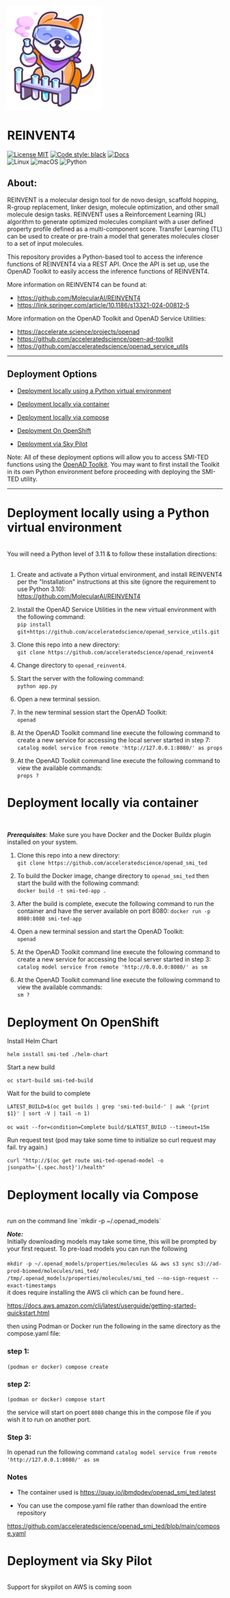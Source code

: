 <img src='images/reinvent.png'> 

# REINVENT4 <!-- omit from toc -->

[![License MIT](https://img.shields.io/github/license/acceleratedscience/openad_service_utils)](https://opensource.org/licenses/MIT)
[![Code style: black](https://img.shields.io/badge/code%20style-black-000000.svg)](https://github.com/psf/black)
[![Docs](https://img.shields.io/badge/website-live-brightgreen)](https://acceleratedscience.github.io/openad-docs/) <br>
![Linux](https://img.shields.io/badge/Linux-FCC624?style=for-the-badge&logo=linux&logoColor=black)
![macOS](https://img.shields.io/badge/mac%20os-000000?style=for-the-badge&logo=macos&logoColor=F0F0F0)
![Python](https://img.shields.io/badge/python-3670A0?style=for-the-badge&logo=python&logoColor=ffdd54)

## About: <!-- omit from toc -->
<About Text needed>

REINVENT is a molecular design tool for de novo design, scaffold hopping,
R-group replacement, linker design, molecule optimization, and other small
molecule design tasks.  REINVENT uses a Reinforcement Learning
(RL) algorithm to generate optimized molecules compliant with a user defined
property profile defined as a multi-component score.  Transfer Learning (TL)
can be used to create or pre-train a model that generates molecules closer
to a set of input molecules. 

This repository provides a Python-based tool to access the inference functions of REINVENT4 via a REST API. Once the API is set up, use the OpenAD Toolkit to easily access the inference functions of REINVENT4. 

More information on REINVENT4 can be found at:<br> 
- https://github.com/MolecularAI/REINVENT4
- https://link.springer.com/article/10.1186/s13321-024-00812-5

More information on the OpenAD Toolkit and OpenAD Service Utilities:
- https://accelerate.science/projects/openad
- https://github.com/acceleratedscience/open-ad-toolkit
- https://github.com/acceleratedscience/openad_service_utils

--- 

## Deployment Options <!-- omit from toc -->

<!-- toc -->

- [Deployment locally using a Python virtual environment](#deployment-locally-using-a-python-virtual-environment)

- [Deployment locally via container](#deployment-locally-via-container)

- [Deployment locally via compose](#deployment-locally-via-compose)

- [Deployment On OpenShift](#deployment-on-openshift)

- [Deployment via Sky Pilot](#deployment-via-sky-pilot)

<!-- tocstop -->
Note: All of these deployment options will allow you to access SMI-TED functions using the [OpenAD Toolkit](https://github.com/acceleratedscience/open-ad-toolkit).  You may want to first install the Toolkit in its own Python environment before proceeding with deploying the SMI-TED utility. <br>

--- 

# Deployment locally using a Python virtual environment 
<br>
You will need a Python level of 3.11 & to follow these installation directions:<br>
<br>

1. Create and activate a Python virtual environment, and install REINVENT4 per the "Installation" instructions at this site (ignore the requirement to use Python 3.10): <br>
   https://github.com/MolecularAI/REINVENT4<br>
   
2. Install the OpenAD Service Utilities in the new virtual environment with the following command:<br>
   `pip install git+https://github.com/acceleratedscience/openad_service_utils.git`<br>

3. Clone this repo into a new directory: <br>
   `git clone https://github.com/acceleratedscience/openad_reinvent4`<br>

5. Change directory to `openad_reinvent4`.<br>
  
6. Start the server with the following command:<br>
   `python app.py`<br>

7. Open a new terminal session.
  
8. In the new terminal session start the OpenAD Toolkit:<br>
   `openad`<br>

9. At the OpenAD Toolkit command line execute the following command to create a new service for accessing the local server started in step 7:<br>
   `catalog model service from remote 'http://127.0.0.1:8080/' as props`<br>

11. At the OpenAD Toolkit command line execute the following command to view the available commands:<br>
   `props ?`

# Deployment locally via container
<br>

***Prerequisites***: Make sure you have Docker and the Docker Buildx plugin installed on your system.<br>

1. Clone this repo into a new directory: <br>
   `git clone https://github.com/acceleratedscience/openad_smi_ted`<br>

2. To build the Docker image, change directory to `openad_smi_ted` then start the build with the following command:<br>
   `docker build -t smi-ted-app .`<br>

3. After the build is complete, execute the following command to run the container and have the server available on port 8080:
   `docker run -p 8080:8080 smi-ted-app`

4. Open a new terminal session and start the OpenAD Toolkit:<br>
   `openad`<br>

5. At the OpenAD Toolkit command line execute the following command to create a new service for accessing the local server started in step 3:<br>
   `catalog model service from remote 'http://0.0.0.0:8080/' as sm`<br>

6. At the OpenAD Toolkit command line execute the following command to view the available commands:<br>
   `sm ?`   

# Deployment On OpenShift 

Install Helm Chart
```shell
helm install smi-ted ./helm-chart
```

Start a new build
```shell
oc start-build smi-ted-build
```

Wait for the build to complete
```shell
LATEST_BUILD=$(oc get builds | grep 'smi-ted-build-' | awk '{print $1}' | sort -V | tail -n 1)

oc wait --for=condition=Complete build/$LATEST_BUILD --timeout=15m
```

Run request test (pod may take some time to initialize so curl request may fail. try again.)
```shell
curl "http://$(oc get route smi-ted-openad-model -o jsonpath='{.spec.host}')/health"
```

# Deployment locally via Compose
<br>
run on the command line `mkdir -p ~/.openad_models`

***Note:*** <br>
Initially downloading models may take some time, this will be prompted by your first request. To pre-load models you can run the following <br><br>
`mkdir -p ~/.openad_models/properties/molecules && aws s3 sync s3://ad-prod-biomed/molecules/smi_ted/ /tmp/.openad_models/properties/molecules/smi_ted --no-sign-request --exact-timestamps`
<br>
it does require installing the AWS cli which can be found here..

https://docs.aws.amazon.com/cli/latest/userguide/getting-started-quickstart.html

then using Podman or Docker run the following in the same directory as the compose.yaml file:
### step 1:
`(podman or docker) compose create`<br>
### step 2:
`(podman or docker) compose start`<br>

the service will start on poert `8080` change this in the compose file if you wish it to run on another port.
### Step 3:
In openad run the following command
`catalog model service from remote 'http://127.0.0.1:8080/' as sm`

### Notes

- The container used is https://quay.io/ibmdpdev/openad_smi_ted:latest

- You can use the compose.yaml file rather than download the entire repository

https://github.com/acceleratedscience/openad_smi_ted/blob/main/compose.yaml

# Deployment via Sky Pilot
<br>
Support for skypilot on AWS is coming soon
<br>
